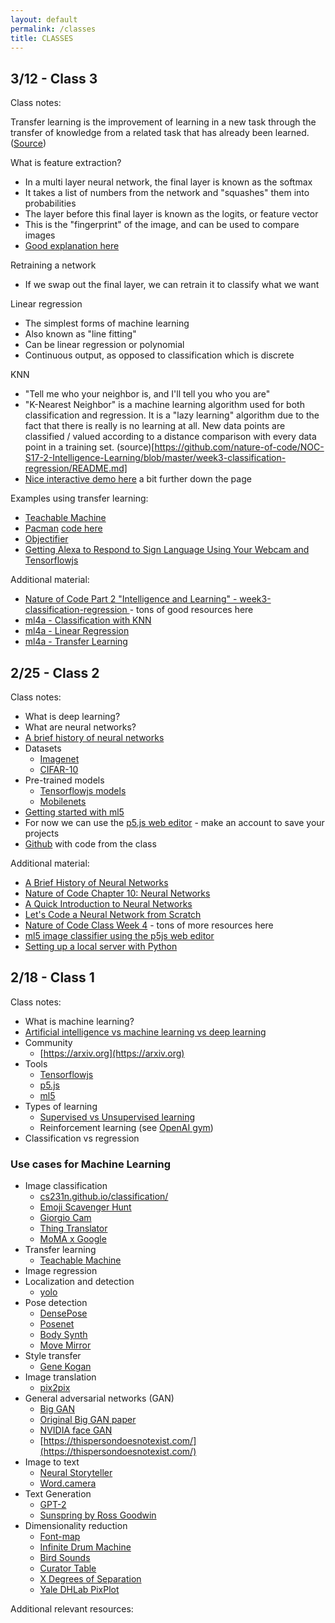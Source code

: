 ```yaml
---
layout: default
permalink: /classes
title: CLASSES
---
```


## 3/12 - Class 3

Class notes:

Transfer learning is the improvement of learning in a new task through the transfer of knowledge from a related task that has already been learned. ([Source](https://machinelearningmastery.com/transfer-learning-for-deep-learning/))

What is feature extraction?
  * In a multi layer neural network, the final layer is known as the softmax
  * It takes a list of numbers from the network and "squashes" them into probabilities
  * The layer before this final layer is known as the logits, or feature vector
  * This is the "fingerprint" of the image, and can be used to compare images
  * [Good explanation here](https://observablehq.com/@nsthorat/how-to-build-a-teachable-machine-with-tensorflow-js)

Retraining a network
  * If we swap out the final layer, we can retrain it to classify what we want

Linear regression
  * The simplest forms of machine learning
  * Also known as "line fitting"
  * Can be linear regression or polynomial
  * Continuous output, as opposed to classification which is discrete

KNN

  * "Tell me who your neighbor is, and I'll tell you who you are"
  * "K-Nearest Neighbor" is a machine learning algorithm used for both classification and regression. It is a "lazy learning" algorithm due to the fact that there is really is no learning at all. New data points are classified / valued according to a distance comparison with every data point in a training set. (source)[https://github.com/nature-of-code/NOC-S17-2-Intelligence-Learning/blob/master/week3-classification-regression/README.md]
  * [Nice interactive demo here](https://observablehq.com/@nsthorat/how-to-build-a-teachable-machine-with-tensorflow-js) a bit further down the page

Examples using transfer learning:

* [Teachable Machine](https://teachablemachine.withgoogle.com/)
* [Pacman](https://storage.googleapis.com/tfjs-examples/webcam-transfer-learning/dist/index.html) [code here](https://github.com/tensorflow/tfjs-examples/tree/master/)
* [Objectifier](https://experiments.withgoogle.com/objectifier-spatial-programming)
* [Getting Alexa to Respond to Sign Language Using Your Webcam and Tensorflowjs](https://medium.com/tensorflow/getting-alexa-to-respond-to-sign-language-using-your-webcam-and-tensorflow-js-735ccc1e6d3f)

Additional material:

* [Nature of Code Part 2 "Intelligence and Learning" - week3-classification-regression ](https://github.com/nature-of-code/NOC-S17-2-Intelligence-Learning/tree/master/week3-classification-regression) - tons of good resources here
* [ml4a - Classification with KNN](https://github.com/ml4a/ml4a-guides/blob/master/notebooks/classification_kNN.ipynb)
* [ml4a - Linear Regression](https://github.com/ml4a/ml4a-guides/blob/master/notebooks/linear_regression.ipynb)
* [ml4a - Transfer Learning](https://github.com/ml4a/ml4a-guides/blob/master/notebooks/transfer-learning.ipynb)

## 2/25 - Class 2

Class notes:

* What is deep learning?
* What are neural networks?
* [A brief history of neural networks](http://www.andreykurenkov.com/writing/ai/a-brief-history-of-neural-nets-and-deep-learning/)
* Datasets
  * [Imagenet](http://www.image-net.org/)
  * [CIFAR-10](https://www.cs.toronto.edu/~kriz/cifar.html)
* Pre-trained models
  * [Tensorflowjs models](https://github.com/tensorflow/tfjs-models)
  * [Mobilenets](https://ai.googleblog.com/2017/06/mobilenets-open-source-models-for.html)
* [Getting started with ml5](https://ml5js.org/docs/getting-started)
* For now we can use the [p5.js web editor](https://editor.p5js.org) - make an account to save your projects
* [Github](https://github.com/channelstudio/spring2019machinelearning-code/tree/master/wk02_image_classification) with code from the class

Additional material:

* [A Brief History of Neural Networks](http://www.andreykurenkov.com/writing/ai/a-brief-history-of-neural-nets-and-deep-learning/)
* [Nature of Code Chapter 10: Neural Networks](https://natureofcode.com/book/chapter-10-neural-networks/)
* [A Quick Introduction to Neural Networks](https://ujjwalkarn.me/2016/08/09/quick-intro-neural-networks/)
* [Let's Code a Neural Network from Scratch](https://medium.com/typeme/lets-code-a-neural-network-from-scratch-part-1-24f0a30d7d62)
* [Nature of Code Class Week 4](https://github.com/nature-of-code/NOC-S17-2-Intelligence-Learning/blob/master/week4-neural-networks/README.md) - tons of more resources here
* [ml5 image classifier using the p5js web editor](https://editor.p5js.org/ml5/sketches/rJ-C5AQ5X)
* [Setting up a local server with Python](https://developer.mozilla.org/en-US/docs/Learn/Common_questions/set_up_a_local_testing_server)


## 2/18 - Class 1

Class notes: 

* What is machine learning?
* [Artificial intelligence vs machine learning vs deep learning](https://blogs.nvidia.com/blog/2016/07/29/whats-difference-artificial-intelligence-machine-learning-deep-learning-ai/)
* Community
  * [https://arxiv.org](https://arxiv.org)
* Tools
  * [Tensorflowjs](https://js.tensorflow.org/)
  * [p5.js](https://p5js.org/)
  * [ml5](https://ml5js.org)
* Types of learning
  * [Supervised vs Unsupervised learning](https://towardsdatascience.com/supervised-vs-unsupervised-learning-14f68e32ea8d)
  * Reinforcement learning (see [OpenAI gym](https://gym.openai.com/))
* Classification vs regression

### Use cases for Machine Learning
* Image classification
  * [cs231n.github.io/classification/](cs231n.github.io/classification/)
  * [Emoji Scavenger Hunt](https://experiments.withgoogle.com/emoji-scavenger)
  * [Giorgio Cam](https://experiments.withgoogle.com/giorgio-cam)
  * [Thing Translator](https://experiments.withgoogle.com/thing-translator)
  * [MoMA x Google](https://www.moma.org/calendar/exhibitions/history/identifying-art)
* Transfer learning
  * [Teachable Machine](https://experiments.withgoogle.com/teachable-machine)
* Image regression
* Localization and detection
  * [yolo](https://pjreddie.com/darknet/yolo/)
* Pose detection
  * [DensePose](http://densepose.org/)
  * [Posenet](https://github.com/tensorflow/tfjs-models/tree/master/posenet)
  * [Body Synth](https://experiments.withgoogle.com/body-synth)
  * [Move Mirror](https://experiments.withgoogle.com/move-mirror)
* Style transfer
  * [Gene Kogan](http://genekogan.com/works/style-transfer/)
* Image translation
  * [pix2pix](https://phillipi.github.io/pix2pix/)
* General adversarial networks (GAN)
  * [Big GAN](https://thegradient.pub/bigganex-a-dive-into-the-latent-space-of-biggan/)
  * [Original Big GAN paper](https://arxiv.org/abs/1809.11096)
  * [NVIDIA face GAN](https://research.nvidia.com/publication/2017-10_Progressive-Growing-of)
  * [https://thispersondoesnotexist.com/](https://thispersondoesnotexist.com/)
* Image to text
  * [Neural Storyteller](https://github.com/ryankiros/neural-storyteller)
  * [Word.camera](https://word.camera/)
* Text Generation
  * [GPT-2](https://blog.openai.com/better-language-models)
  * [Sunspring by Ross Goodwin](https://www.youtube.com/watch?v=LY7x2Ihqjmc)
* Dimensionality reduction
  * [Font-map](https://experiments.withgoogle.com/font-map)
  * [Infinite Drum Machine](https://experiments.withgoogle.com/drum-machine)
  * [Bird Sounds](https://experiments.withgoogle.com/bird-sounds)
  * [Curator Table](https://experiments.withgoogle.com/curator-table)
  * [X Degrees of Separation ](https://experiments.withgoogle.com/x-degrees-of-separation)
  * [Yale DHLab PixPlot](http://dhlab.yale.edu/projects/pixplot/)



Additional relevant resources: